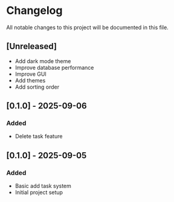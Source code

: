 # Changelog
All notable changes to this project will be documented in this file.

## [Unreleased]
- Add dark mode theme
- Improve database performance
- Improve GUI
- Add themes
- Add sorting order

## [0.1.0] - 2025-09-06
### Added
- Delete task feature

## [0.1.0] - 2025-09-05 
### Added
- Basic add task system
- Initial project setup